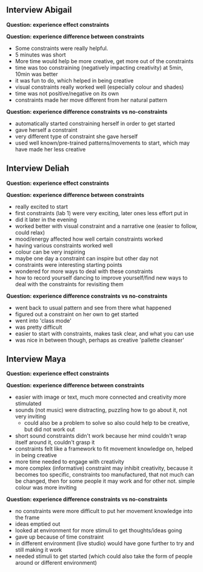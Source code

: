 ## Interview Abigail

**Question: experience effect constraints**

**Question: experience difference between constraints**

- Some constraints were really helpful.
- 5 minutes was short
- More time would help be more creative, get more out of the constraints
- time was too constraining (negatively impacting creativity) at 5min, 10min was better
- it was fun to do, which helped in being creative
- visual constraints really worked well (especially colour and shades)
- time was not positive/negative on its own
- constraints made her move different from her natural pattern

**Question: experience difference constraints vs no-constraints**

- automatically started constraining herself in order to get started
- gave herself a constraint
- very different type of constraint she gave herself
- used well known/pre-trained patterns/movements to start, which may have made her less creative

## Interview Deliah

**Question: experience effect constraints**

**Question: experience difference between constraints**

- really excited to start
- first constraints (lab 1) were very exciting, later ones less effort put in
- did it later in the evening
- worked better with visual constraint and a narrative one (easier to follow, could relax)
- mood/energy affected how well certain constraints worked
- having various constraints worked well
- colour can be very inspiring
- maybe one day a constraint can inspire but other day not
- constraints were interesting starting points
- wondered for more ways to deal with these constraints
- how to record yourself dancing to improve yourself/find new ways to deal with the constraints for revisiting them

**Question: experience difference constraints vs no-constraints**

- went back to usual pattern and see from there what happened
- figured out a constraint on her own to get started
- went into 'class mode'
- was pretty difficult
- easier to start with constraints, makes task clear, and what you can use
- was nice in between though, perhaps as creative 'pallette cleanser'

## Interview Maya

**Question: experience effect constraints**

**Question: experience difference between constraints**

- easier with image or text, much more connected and creativity more stimulated
- sounds (not music) were distracting, puzzling how to go about it, not very inviting
  - could also be a problem to solve so also could help to be creative, but did not work out
- short sound constraints didn't work because her mind couldn't wrap itself around it, couldn't grasp it
- constraints felt like a framework to fit movement knowledge on, helped in being creative
- more time needed to engage with creativity
- more complex (informative) constraint may inhibit creativity, because it becomes too specific, constraints too manufactured, that not much can be changed, then for some people it may work and for other not. simple colour was more inviting

**Question: experience difference constraints vs no-constraints**

- no constraints were more difficult to put her movement knowledge into the frame
- ideas emptied out
- looked at environment for more stimuli to get thoughts/ideas going
- gave up because of time constraint
- in different environment (live studio) would have gone further to try and still making it work
- needed stimuli to get started (which could also take the form of people around or different environment)
